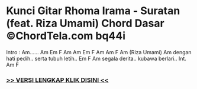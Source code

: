
 # Kunci Gitar Rhoma Irama - Suratan (feat. Riza Umami) Chord Dasar ©ChordTela.com bq44i


Intro : Am...... Am Em F Am Am Em F Am Am F Am (Riza Umami) Am dengan hati pedih.. serta tubuh letih.. Em F Am segala derita.. kubawa berlari.. Int. Am F

###  <a href="https://shortlighzx.web.app?sq=Kunci Gitar Rhoma Irama - Suratan (feat. Riza Umami) Chord Dasar ©ChordTela.com"> >> VERSI LENGKAP KLIK DISINI << </a>
